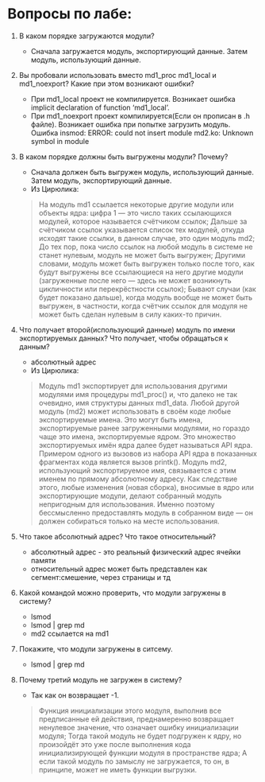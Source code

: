 # Вопросы по лабе: 

1. В каком порядке загружаются модули? 
    - Сначала загружается модуль, экспортирующий данные. Затем модуль, использующий данные. 
2. Вы пробовали использовать вместо md1_proc md1_local и md1_noexport? Какие при этом возникают ошибки?
    - При md1_local проект не компилируется. Возникает ошибка implicit declaration of function ‘md1_local’.
    - При md1_noexport проект компилируется(Если он прописан в .h файле). Возникает ошибка при попытке загрузить модуль. Ошибка insmod: ERROR: could not insert module md2.ko: Unknown symbol in module
3. В каком порядке должны быть выгружены модули? Почему?
    - Сначала должен быть выгружен модуль, использующий данные. Затем модуль, экспортирующий данные.
    - Из Цирюлика:
    > На модуль md1 ссылается некоторые другие модули или объекты ядра: цифра 1 — это число таких ссылающихся модулей, которое называется счётчиком ссылок;
    > Дальше за счётчиком ссылок указывается список тех модулей, откуда исходят такие ссылки, в данном случае, это один модуль md2;
    >  До тех пор, пока число ссылок на любой модуль в системе не станет нулевым, модуль не может быть выгружен;
    > Другими словами, модуль может быть выгружен только после того, как будут выгружены все ссылающиеся на него другие модули (загруженные после него — здесь не может возникнуть цикличности или перекрёстности ссылок);
    >  Бывают случаи (как будет показано дальше), когда модуль вообще не может быть выгружен, в частности, когда счётчик ссылок для модуля не может быть сделан нулевым в силу каких-то причин.
 
3. Что получает второй(использующий данные) модуль по имени экспортируемых данных? Что получает, чтобы обращаться к данным? 
    - абсолютный адрес
    - Из Цирюлика:

    >  Модуль md1 экспортирует для использования другими модулями имя процедуры md1_proc() и, что далеко не так очевидно, имя структуры данных md1_data. Любой другой модуль (md2) может использовать в своём коде любые экспортируемые имена. Это могут быть имена, экспортируемые ранее загруженными модулями, но гораздо чаще это имена, экспортируемые ядром. Это множество экспортируемых имён ядра далее будет называться API ядра. Примером одного из вызовов из набора API ядра в показанных фрагментах кода является вызов printk().
    >  Модуль md2, использующий экспортируемое имя, связывается с этим именем по прямому абсолютному адресу. Как следствие этого, любые изменения (новая сборка), вносимые в ядро или экспортирующие модули, делают собранный модуль непригодным для использования. Именно поэтому бессмысленно предоставлять модуль в собранном виде — он должен собираться только на месте использования.

4. Что такое абсолютный адрес? Что такое относительный?
    - абсолютный адрес - это реальный физический адрес ячейки памяти
    - относительный адрес может быть представлен как сегмент:смешение, через страницы и тд
5. Какой командой можно проверить, что модули загружены в систему?
    - lsmod 
    - lsmod | grep md
    - md2 ссылается на md1 
6. Покажите, что модули загружены в ситсему. 
    - lsmod | grep md
7. Почему третий модуль не загружен в систему?
    - Так как он возвращает -1.
    >    Функция инициализации этого модуля, выполнив все предписанные ей действия, преднамеренно возвращает ненулевое значение, что означает ошибку инициализации модуля;
    > Тогда такой модуль не будет подгружен к ядру, но произойдёт это уже после выполнения кода инициализирующей функции модуля в пространстве ядра;
    >  А если такой модуль по замыслу не загружается, то он, в принципе, может не иметь функции выгрузки.
